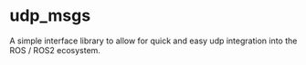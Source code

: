 # udp_msgs

A simple interface library to allow for quick and easy udp integration into the ROS / ROS2 ecosystem.
